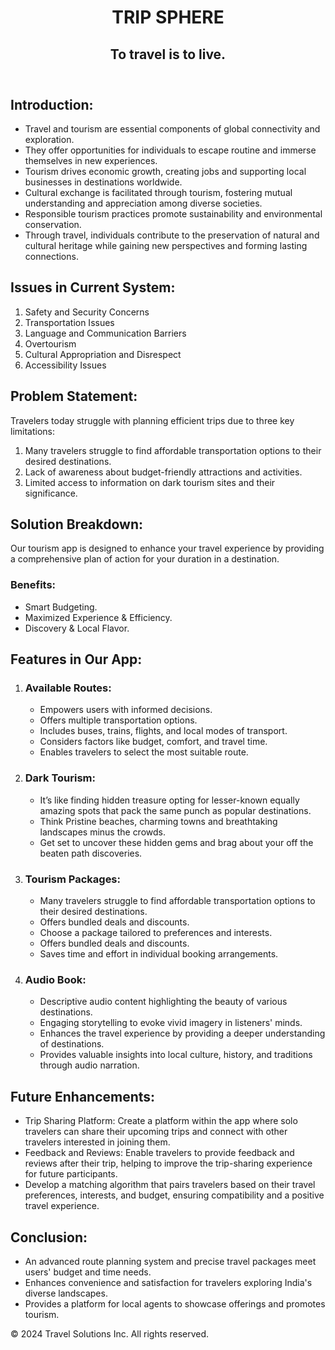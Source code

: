 <!DOCTYPE html>
<html lang="en">
<head>
    <meta charset="UTF-8">
    <meta name="viewport" content="width=device-width, initial-scale=1.0">
</head>
<body>
    <header>
        <h1>TRIP SPHERE</h1>
        <h2>To travel is to live.</h2>
    </header>
    <section>
        <h2>Introduction:</h2>
        <ul>
            <li>Travel and tourism are essential components of global connectivity and exploration.</li>
            <li>They offer opportunities for individuals to escape routine and immerse themselves in new experiences.</li>
            <li>Tourism drives economic growth, creating jobs and supporting local businesses in destinations worldwide.</li>
            <li>Cultural exchange is facilitated through tourism, fostering mutual understanding and appreciation among diverse societies.</li>
            <li>Responsible tourism practices promote sustainability and environmental conservation.</li>
            <li>Through travel, individuals contribute to the preservation of natural and cultural heritage while gaining new perspectives and forming lasting connections.</li>
        </ul>
    </section>
    <section>
        <h2>Issues in Current System:</h2>
        <ol>
            <li>Safety and Security Concerns</li>
            <li>Transportation Issues</li>
            <li>Language and Communication Barriers</li>
            <li>Overtourism</li>
            <li>Cultural Appropriation and Disrespect</li>
            <li>Accessibility Issues</li>
        </ol>
    </section>
    <section>
        <h2>Problem Statement:</h2>
        <p>Travelers today struggle with planning efficient trips due to three key limitations:</p>
        <ol>
            <li>Many travelers struggle to find affordable transportation options to their desired destinations.</li>
            <li>Lack of awareness about budget-friendly attractions and activities.</li>
            <li>Limited access to information on dark tourism sites and their significance.</li>
        </ol>
    </section>
    <section>
        <h2>Solution Breakdown:</h2>
        <p>Our tourism app is designed to enhance your travel experience by providing a comprehensive plan of action for your duration in a destination.</p>
        <h3>Benefits:</h3>
        <ul>
            <li>Smart Budgeting.</li>
            <li>Maximized Experience & Efficiency.</li>
            <li>Discovery & Local Flavor.</li>
        </ul>
    </section>
    <section>
        <h2>Features in Our App:</h2>
        <ol>
            <li>
                <h3>Available Routes:</h3>
                <ul>
                    <li>Empowers users with informed decisions.</li>
                    <li>Offers multiple transportation options.</li>
                    <li>Includes buses, trains, flights, and local modes of transport.</li>
                    <li>Considers factors like budget, comfort, and travel time.</li>
                    <li>Enables travelers to select the most suitable route.</li>
                </ul>
            </li>
            <li>
                <h3>Dark Tourism:</h3>
                <ul>
                    <li>It’s like finding hidden treasure opting for lesser-known equally amazing spots that pack the same punch as popular destinations.</li>
                    <li>Think Pristine beaches, charming towns and breathtaking landscapes minus the crowds.</li>
                    <li>Get set to uncover these hidden gems and brag about your off the beaten path discoveries.</li>
                </ul>
            </li>
            <li>
                <h3>Tourism Packages:</h3>
                <ul>
                    <li>Many travelers struggle to find affordable transportation options to their desired destinations.</li>
                    <li>Offers bundled deals and discounts.</li>
                    <li>Choose a package tailored to preferences and interests.</li>
                    <li>Offers bundled deals and discounts.</li>
                    <li>Saves time and effort in individual booking arrangements.</li>
                </ul>
            </li>
            <li>
                <h3>Audio Book:</h3>
                <ul>
                    <li>Descriptive audio content highlighting the beauty of various destinations.</li>
                    <li>Engaging storytelling to evoke vivid imagery in listeners' minds.</li>
                    <li>Enhances the travel experience by providing a deeper understanding of destinations.</li>
                    <li>Provides valuable insights into local culture, history, and traditions through audio narration.</li>
                </ul>
            </li>
        </ol>
    </section>
    <section>
        <h2>Future Enhancements:</h2>
        <ul>
            <li>Trip Sharing Platform: Create a platform within the app where solo travelers can share their upcoming trips and connect with other travelers interested in joining them.</li>
            <li>Feedback and Reviews: Enable travelers to provide feedback and reviews after their trip, helping to improve the trip-sharing experience for future participants.</li>
            <li>Develop a matching algorithm that pairs travelers based on their travel preferences, interests, and budget, ensuring compatibility and a positive travel experience.</li>
        </ul>
    </section>
    <section>
        <h2>Conclusion:</h2>
        <ul>
            <li>An advanced route planning system and precise travel packages meet users' budget and time needs.
</li>
            <li>Enhances convenience and satisfaction for travelers exploring India's diverse landscapes.
</li>
            <li>Provides a platform for local agents to showcase offerings and promotes tourism.
</li>
        </ul>
    </section>
    <footer>
        <p>&copy; 2024 Travel Solutions Inc. All rights reserved.</p>
    </footer>
</body>
</html>
